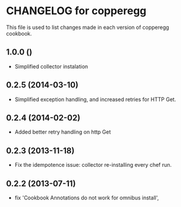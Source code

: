# CHANGELOG for copperegg

This file is used to list changes made in each version of copperegg cookbook.

## 1.0.0 ()

* Simplified collector instalation

## 0.2.5 (2014-03-10)

* Simplified exception handling, and increased retries for HTTP Get.

## 0.2.4 (2014-02-02)

* Added better retry handling on http Get

## 0.2.3 (2013-11-18)
* Fix the idempotence issue: collector re-installing every chef run.

## 0.2.2 (2013-07-11)
* fix 'Cookbook Annotations do not work for omnibus install',
